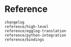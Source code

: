 # Reference

```{toctree}
changelog
reference/high-level
reference/egglog-translation
reference/python-integration
reference/bindings
```
